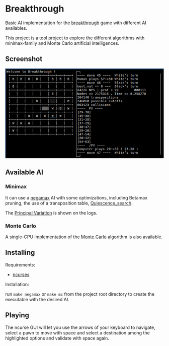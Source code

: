 # Breakthrough

Basic AI implementation for the [breakthrough](https://en.wikipedia.org/wiki/Breakthrough_(board_game)) game with different AI availables.

This project is a tool project to explore the different algorithms with minimax-family and Monte Carlo artificial intelligences.

## Screenshot

![Screenshot of a game against the negamax AI.](img/screenshot.png)

## Available AI

### Minimax

It can use a [negamax](https://en.wikipedia.org/wiki/Negamax) AI with some optimizations, including Betamax pruning, the use of a transposition table, [Quiescence_search](https://en.wikipedia.org/wiki/Quiescence_search).

The [Principal Variation](https://www.chessprogramming.org/Principal_Variation) is shown on the logs.

### Monte Carlo

A single-CPU implementation of the [Monte Carlo](https://en.wikipedia.org/wiki/Monte_Carlo_method) algorithm is also available.

## Installing

Requirements:

- [ncurses](https://archlinux.org/packages/core/x86_64/ncurses/)

Installation:

run `make negamax` or `make mc` from the project root directory to create the executable with the desired AI.

## Playing

The ncurse GUI will let you use the arrows of your keyboard to navigate, select a pawn to move with space and select a destination among the highlighted options and validate with space again.

